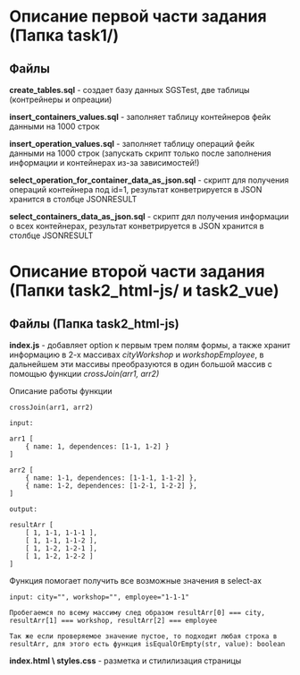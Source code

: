 # Описание первой части задания (Папка task1/)

## Файлы

**create_tables.sql** - создает базу данных SGSTest, две таблицы (контрейнеры и опреации)

**insert_containers_values.sql** - заполняет таблицу контейнеров фейк данными на 1000 строк

**insert_operation_values.sql** - заполняет таблицу операций фейк данными на 1000 строк (запускать скрипт только после заполнения информации и контейнерах из-за зависимостей!)

**select_operation_for_container_data_as_json.sql** - скрипт для получения операций контейнера под id=1, результат конветрируется в JSON хранится в столбце JSONRESULT

**select_containers_data_as_json.sql** - скрипт дял получения информации о всех контейнерах, результат конветрируется в JSON хранится в столбце JSONRESULT

# Описание второй части задания (Папки task2_html-js/ и task2_vue)

## Файлы (Папка task2_html-js)

**index.js** - добавляет option к первым трем полям формы, а также хранит информацию в 2-х массивах *cityWorkshop* и *workshopEmployee*, 
в дальнейшем эти массивы преобразуются в один большой массив с помощью функции *crossJoin(arr1, arr2)*

Описание работы функции
```
crossJoin(arr1, arr2)

input: 

arr1 [
    { name: 1, dependences: [1-1, 1-2] }
]

arr2 [
    { name: 1-1, dependences: [1-1-1, 1-1-2] },
    { name: 1-2, dependences: [1-2-1, 1-2-2] },
]

output:

resultArr [
    [ 1, 1-1, 1-1-1 ],
    [ 1, 1-1, 1-1-2 ],
    [ 1, 1-2, 1-2-1 ],
    [ 1, 1-2, 1-2-2 ]
]

```

Функция помогает получить все возможные значения в select-ах

```
input: city="", workshop="", employee="1-1-1"

Пробегаемся по всему массиму след образом resultArr[0] === city, resultArr[1] === workshop, resultArr[2] === employee

Так же если проверяемое значение пустое, то подходит любая строка в resultArr, для этого есть функция isEqualOrEmpty(str, value): boolean

```

**index.html \ styles.css** - разметка и стилилизация страницы